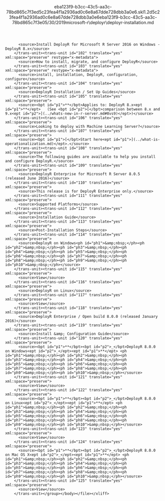 <?xml version="1.0"?><xliff version="1.2" xmlns="urn:oasis:names:tc:xliff:document:1.2" xmlns:xsi="http://www.w3.org/2001/XMLSchema-instance" xsi:schemaLocation="urn:oasis:names:tc:xliff:document:1.2 xliff-core-1.2-transitional.xsd"><file datatype="xml" original="deployr-installation.md" source-language="en-US" target-language="en-US"><header><tool tool-id="mdxliff" tool-name="mdxliff" tool-version="1.0-8ab897d" tool-company="Microsoft" /><xliffext:skl_file_name xmlns:xliffext="urn:microsoft:content:schema:xliffextensions">eba123f9-b3cc-43c5-aa3c-78bd865c7f3ed5c23fea4f1a2936ad0c6e8a67dde728dbb3a0e6.skl</xliffext:skl_file_name><xliffext:version xmlns:xliffext="urn:microsoft:content:schema:xliffextensions">1.2</xliffext:version><xliffext:ms.openlocfilehash xmlns:xliffext="urn:microsoft:content:schema:xliffextensions">d5c23fea4f1a2936ad0c6e8a67dde728dbb3a0e6</xliffext:ms.openlocfilehash><xliffext:ms.sourcegitcommit xmlns:xliffext="urn:microsoft:content:schema:xliffextensions">eba123f9-b3cc-43c5-aa3c-78bd865c7f3e</xliffext:ms.sourcegitcommit><xliffext:ms.lasthandoff xmlns:xliffext="urn:microsoft:content:schema:xliffextensions">05/30/2019</xliffext:ms.lasthandoff><xliffext:ms.openlocfilepath xmlns:xliffext="urn:microsoft:content:schema:xliffextensions">microsoft-r\deployr\deployr-installation.md</xliffext:ms.openlocfilepath></header><body><group id="content" extype="content"><trans-unit id="101" translate="yes" xml:space="preserve" restype="x-metadata">
          <source>Install DeployR for Microsoft R Server 2016 on Windows - DeployR 8.x</source>
        </trans-unit><trans-unit id="102" translate="yes" xml:space="preserve" restype="x-metadata">
          <source>How to install, migrate, and configure DeployR</source>
        </trans-unit><trans-unit id="103" translate="yes" xml:space="preserve" restype="x-metadata">
          <source>install, installation, DeployR, configuration, configure</source>
        </trans-unit><trans-unit id="104" translate="yes" xml:space="preserve">
          <source>DeployR Installation / Set Up Guides</source>
        </trans-unit><trans-unit id="105" translate="yes" xml:space="preserve">
          <source><bpt id="p1">**</bpt>Applies to: DeployR 8.x<ept id="p1">**</ept>   (See <bpt id="p2">[</bpt>comparison between 8.x and 9.x<ept id="p2">](../whats-new-in-r-server.md#8vs9)</ept>)</source>
        </trans-unit><trans-unit id="106" translate="yes" xml:space="preserve">
          <source>Looking to deploy with Machine Learning Server?</source>
        </trans-unit><trans-unit id="107" translate="yes" xml:space="preserve">
          <source><bpt id="p1">[</bpt>Start here<ept id="p1">](../what-is-operationalization.md)</ept>.</source>
        </trans-unit><trans-unit id="108" translate="yes" xml:space="preserve">
          <source>The following guides are available to help you install and configure DeployR.</source>
        </trans-unit><trans-unit id="109" translate="yes" xml:space="preserve">
          <source>DeployR Enterprise for Microsoft R Server 8.0.5 (released June 2016)</source>
        </trans-unit><trans-unit id="110" translate="yes" xml:space="preserve">
          <source>This release is for DeployR Enterprise only.</source>
        </trans-unit><trans-unit id="111" translate="yes" xml:space="preserve">
          <source>Supported Platforms</source>
        </trans-unit><trans-unit id="112" translate="yes" xml:space="preserve">
          <source>Installation Guide</source>
        </trans-unit><trans-unit id="113" translate="yes" xml:space="preserve">
          <source>Post-Installation Steps</source>
        </trans-unit><trans-unit id="114" translate="yes" xml:space="preserve">
          <source>DeployR on Windows<ph id="ph1">&amp;nbsp;</ph><ph id="ph2">&amp;nbsp;</ph><ph id="ph3">&amp;nbsp;</ph><ph id="ph4">&amp;nbsp;</ph><ph id="ph5">&amp;nbsp;</ph><ph id="ph6">&amp;nbsp;</ph><ph id="ph7">&amp;nbsp;</ph><ph id="ph8">&amp;nbsp;</ph><ph id="ph9">&amp;nbsp;</ph><ph id="ph10">&amp;nbsp;</ph></source>
        </trans-unit><trans-unit id="115" translate="yes" xml:space="preserve">
          <source>View</source>
        </trans-unit><trans-unit id="116" translate="yes" xml:space="preserve">
          <source>DeployR on Linux</source>
        </trans-unit><trans-unit id="117" translate="yes" xml:space="preserve">
          <source>View</source>
        </trans-unit><trans-unit id="118" translate="yes" xml:space="preserve">
          <source>DeployR Enterprise / Open build 8.0.0 (released January 2016)</source>
        </trans-unit><trans-unit id="119" translate="yes" xml:space="preserve">
          <source>Install &amp; Configuration Guide</source>
        </trans-unit><trans-unit id="120" translate="yes" xml:space="preserve">
          <source><bpt id="p1">**</bpt><bpt id="p2">_</bpt>DeployR 8.0.0 on Windows<ept id="p2">_</ept><ept id="p1">**</ept> <ph id="ph1">&amp;nbsp;</ph><ph id="ph2">&amp;nbsp;</ph><ph id="ph3">&amp;nbsp;</ph><ph id="ph4">&amp;nbsp;</ph><ph id="ph5">&amp;nbsp;</ph><ph id="ph6">&amp;nbsp;</ph><ph id="ph7">&amp;nbsp;</ph><ph id="ph8">&amp;nbsp;</ph><ph id="ph9">&amp;nbsp;</ph><ph id="ph10">&amp;nbsp;</ph></source>
        </trans-unit><trans-unit id="121" translate="yes" xml:space="preserve">
          <source>View</source>
        </trans-unit><trans-unit id="122" translate="yes" xml:space="preserve">
          <source><bpt id="p1">**</bpt><bpt id="p2">_</bpt>DeployR 8.0.0 on Linux<ept id="p2">_</ept><ept id="p1">**</ept> <ph id="ph1">&amp;nbsp;</ph><ph id="ph2">&amp;nbsp;</ph><ph id="ph3">&amp;nbsp;</ph><ph id="ph4">&amp;nbsp;</ph><ph id="ph5">&amp;nbsp;</ph><ph id="ph6">&amp;nbsp;</ph><ph id="ph7">&amp;nbsp;</ph><ph id="ph8">&amp;nbsp;</ph><ph id="ph9">&amp;nbsp;</ph><ph id="ph10">&amp;nbsp;</ph></source>
        </trans-unit><trans-unit id="123" translate="yes" xml:space="preserve">
          <source>View</source>
        </trans-unit><trans-unit id="124" translate="yes" xml:space="preserve">
          <source><bpt id="p1">**</bpt><bpt id="p2">_</bpt>DeployR 8.0.0 on Mac OS X<ept id="p2">_</ept><ept id="p1">**</ept> <ph id="ph1">&amp;nbsp;</ph><ph id="ph2">&amp;nbsp;</ph><ph id="ph3">&amp;nbsp;</ph><ph id="ph4">&amp;nbsp;</ph><ph id="ph5">&amp;nbsp;</ph><ph id="ph6">&amp;nbsp;</ph><ph id="ph7">&amp;nbsp;</ph><ph id="ph8">&amp;nbsp;</ph><ph id="ph9">&amp;nbsp;</ph><ph id="ph10">&amp;nbsp;</ph></source>
        </trans-unit><trans-unit id="125" translate="yes" xml:space="preserve">
          <source>View</source>
        </trans-unit></group></body></file></xliff>